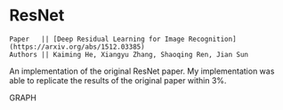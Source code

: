 # ResNet
```
Paper   || [Deep Residual Learning for Image Recognition](https://arxiv.org/abs/1512.03385)
Authors || Kaiming He, Xiangyu Zhang, Shaoqing Ren, Jian Sun
```

An implementation of the original ResNet paper. My implementation was able to replicate the results of the original paper within 3%.

GRAPH

